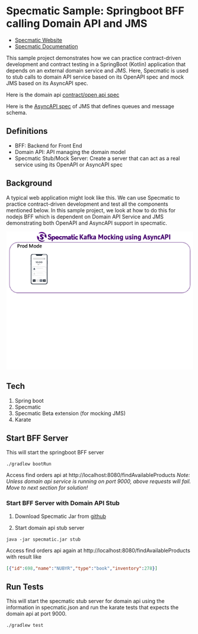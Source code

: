 # Specmatic Sample: Springboot BFF calling Domain API and JMS

* [Specmatic Website](https://specmatic.in)
* [Specmatic Documenation](https://specmatic.in/documentation.html)

This sample project demonstrates how we can practice contract-driven development and contract testing in a SpringBoot (Kotlin) application that depends on an external domain service and JMS. Here, Specmatic is used to stub calls to domain API service based on its OpenAPI spec and mock JMS based on its AsyncAPI spec.

Here is the domain api [contract/open api spec](https://github.com/znsio/specmatic-order-contracts/blob/main/in/specmatic/examples/store/api_order_v1.yaml)

Here is the [AsyncAPI spec](https://github.com/znsio/specmatic-order-contracts/blob/main/in/specmatic/examples/store/jms.yaml) of JMS that defines queues and message schema.

## Definitions
* BFF: Backend for Front End
* Domain API: API managing the domain model
* Specmatic Stub/Mock Server: Create a server that can act as a real service using its OpenAPI or AsyncAPI spec

## Background
A typical web application might look like this. We can use Specmatic to practice contract-driven development and test all the components mentioned below. In this sample project, we look at how to do this for nodejs BFF which is dependent on Domain API Service and JMS demonstrating both OpenAPI and AsyncAPI support in specmatic.

![HTML client talks to client API which talks to backend API](assets/specmatic-order-bff-architecture.gif)

## Tech
1. Spring boot
2. Specmatic
3. Specmatic Beta extension (for mocking JMS)
4. Karate
 
## Start BFF Server
This will start the springboot BFF server
```shell
./gradlew bootRun
```
Access find orders api at http://localhost:8080/findAvailableProducts
_*Note:* Unless domain api service is running on port 9000, above requests will fail. Move to next section for solution!_

### Start BFF Server with Domain API Stub
1. Download Specmatic Jar from [github](https://github.com/znsio/specmatic/releases)

2. Start domain api stub server
```shell
java -jar specmatic.jar stub
```
Access find orders api again at http://localhost:8080/findAvailableProducts with result like
```json
[{"id":698,"name":"NUBYR","type":"book","inventory":278}]
```

## Run Tests
This will start the specmatic stub server for domain api using the information in specmatic.json and run the karate tests that expects the domain api at port 9000.
```shell
./gradlew test
```